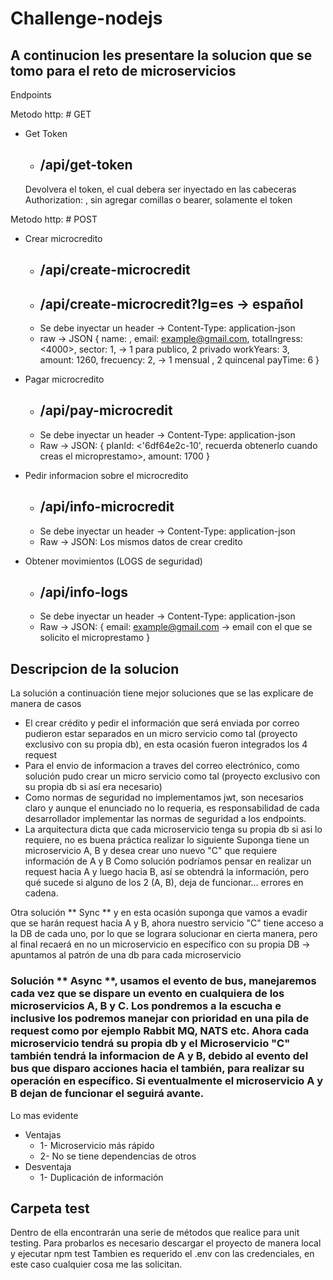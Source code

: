 # Challenge-nodejs

## A continucion les presentare la solucion que se tomo para el reto de microservicios

Endpoints

Metodo http: # GET
* Get Token
    * ## /api/get-token
    Devolvera el token, el cual debera ser inyectado en las cabeceras
    Authorization: <token>, sin agregar comillas o bearer, solamente el token

Metodo http: # POST

* Crear microcredito
    * ## /api/create-microcredit
    * ## /api/create-microcredit?lg=es -> español
    * Se debe inyectar un header -> Content-Type: application-json
    * raw -> JSON {
      name: <name>,
      email: <example@gmail.com>,
      totalIngress: <4000>,
      sector: 1, -> 1 para publico, 2 privado
      workYears: 3,
      amount: 1260,
      frecuency: 2, -> 1 mensual , 2 quincenal
      payTime: 6
    }

* Pagar microcredito
    * ## /api/pay-microcredit
    * Se debe inyectar un header -> Content-Type: application-json
    * Raw -> JSON:  {
      planId: <'6df64e2c-10', recuerda obtenerlo cuando creas el microprestamo>,
      amount: 1700
    }
* Pedir informacion sobre el microcredito
    * ## /api/info-microcredit
    * Se debe inyectar un header -> Content-Type: application-json
    * Raw -> JSON: Los mismos datos de crear credito

* Obtener movimientos (LOGS de seguridad)
    * ## /api/info-logs
    * Se debe inyectar un header -> Content-Type: application-json
    * Raw -> JSON: {
        email: <example@gmail.com> -> email con el que se solicito el microprestamo
    }

## Descripcion de la solucion
La solución a continuación tiene mejor soluciones que se las explicare de manera de casos
* El crear crédito y pedir el información que será enviada por correo pudieron estar separados en un micro servicio como tal (proyecto exclusivo con su propia db), en esta ocasión fueron integrados los 4 request
* Para el envio de informacion a traves del correo electrónico, como solución pudo crear un micro servicio como tal (proyecto exclusivo con su propia db si así era necesario)
* Como normas de seguridad no implementamos jwt, son necesarios claro y aunque el enunciado no lo requeria, es responsabilidad de cada desarrollador implementar las normas de seguridad a los endpoints.
* La arquitectura dicta que cada microservicio tenga su propia db si asi lo requiere, no es buena práctica realizar lo siguiente
Suponga tiene un microservicio A, B y desea crear uno nuevo "C" que requiere información de A y B
Como solución podríamos pensar en realizar un request hacia A y luego hacia B, así se obtendrá la información, pero qué sucede si alguno de los 2 (A, B), deja de funcionar... errores en cadena.

Otra solución ** Sync ** y en esta ocasión suponga que vamos a evadir que se harán request hacia A y B, ahora nuestro servicio "C" tiene acceso a la DB de cada uno, por lo que se lograra solucionar en cierta manera, pero al final recaerá en no un microservicio en específico con su propia DB -> apuntamos al patrón de una db para cada microservicio

### Solución ** Async **, usamos el evento de bus, manejaremos cada vez que se dispare un evento en cualquiera de los microservicios A, B y C. Los pondremos a la escucha e inclusive los podremos manejar con prioridad en una pila de request como por ejemplo Rabbit MQ, NATS etc. Ahora cada microservicio tendrá su propia db y el Microservicio "C" también tendrá la informacion de A y B, debido al evento del bus que disparo acciones hacia el también, para realizar su operación en específico. Si eventualmente el microservicio A y B dejan de funcionar el seguirá avante.
Lo mas evidente
* Ventajas
    * 1- Microservicio más rápido 
    * 2- No se tiene dependencias de otros 
* Desventaja 
    * 1- Duplicación de información

## Carpeta test
Dentro de ella encontrarán una serie de métodos que realice para unit testing. Para probarlos es necesario descargar el proyecto de manera local y ejecutar npm test
Tambien es requerido el .env con las credenciales, en este caso cualquier cosa me las solicitan. 